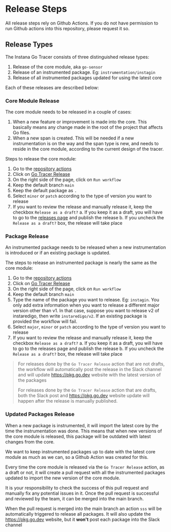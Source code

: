Release Steps
=============

All release steps rely on Github Actions.
If you do not have permission to run Github actions into this repository, please request it so.


## Release Types

The Instana Go Tracer consists of three distinguished release types:

1. Release of the core module, aka `go-sensor`
1. Release of an instrumented package. Eg: `instrumentation/instagin`
1. Release of all instrumented packages updated for using the latest core

Each of these releases are described below:

### Core Module Release

The core module needs to be released in a couple of cases:

1. When a new feature or improvement is made into the core. This basically means any change made in the root of the project that affects Go files.
1. When a new span is created. This will be needed if a new instrumentation is on the way and the span type is new, and needs to reside in the core module, according to the current design of the tracer.

Steps to release the core module:

1. Go to the [repository actions](https://github.com/instana/go-sensor/actions)
1. Click on [Go Tracer Release](https://github.com/instana/go-sensor/actions/workflows/release.yml)
1. On the right side of the page, click on `Run workflow`
1. Keep the default branch `main`
1. Keep the default package as `.`
1. Select `minor` or `patch` according to the type of version you want to release
1. If you want to review the release and manually release it, keep the checkbox `Release as a draft?`
   a. If you keep it as a draft, you will have to go to the [releases page](https://github.com/instana/go-sensor/releases) and publish the release
   b. If you uncheck the `Release as a draft?` box, the release will take place

### Package Release

An instrumented package needs to be released when a new instrumentation is introduced or if an existing package is updated.

The steps to release an instrumented package is nearly the same as the core module:

1. Go to the [repository actions](https://github.com/instana/go-sensor/actions)
1. Click on [Go Tracer Release](https://github.com/instana/go-sensor/actions/workflows/release.yml)
1. On the right side of the page, click on `Run workflow`
1. Keep the default branch `main`
1. Type the name of the package you want to release. Eg: `instagin`. You only add extra information when you want to release a different major version other than v1. In that case, suppose you want to release v2 of instaredigo, then write `instaredigo/v2`. If an existing package is provided the workflow will fail.
1. Select `major`, `minor` or `patch` according to the type of version you want to release
1. If you want to review the release and manually release it, keep the checkbox `Release as a draft?`
   a. If you keep it as a draft, you will have to go to the releases page and publish the release
   b. If you uncheck the `Release as a draft?` box, the release will take place

> For releases done by the `Go Tracer Release` action that are not drafts, the workflow will automatically post the release in the Slack channel and will update https://pkg.go.dev website with the latest version of the packages
>
> For releases done by the `Go Tracer Release` action that are drafts, both the Slack post and https://pkg.go.dev website update will happen after the release is manually published.

### Updated Packages Release

When a new package is instrumented, it will import the latest core by the time the instrumentation was done. This means that when new versions of the core module is released, this package will be outdated with latest changes from the core.

We want to keep instrumented packages up to date with the latest core module as much as we can, so a Github Action was created for this.

Every time the core module is released via the `Go Tracer Release` action, as a draft or not, it will create a pull request with all the instrumented packages updated to import the new version of the core module.

It is your responsibility to check the success of this pull request and manually fix any potential issues in it.
Once the pull request is successful and reviewed by the team, it can be merged into the main branch.

When the pull request is merged into the main branch an action `sss` will be automatically triggered to release all packages.
It will also update the https://pkg.go.dev website, but it **won't** post each package into the Slack channel
